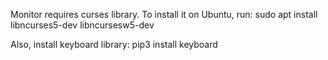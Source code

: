 Monitor requires curses library. To install it on Ubuntu, run:
sudo apt install libncurses5-dev libncursesw5-dev

Also, install keyboard library:
pip3 install keyboard
